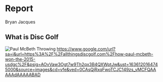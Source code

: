 Report
================
Bryan Jacques

## What is Disc Golf

![Paul McBeth
Throwing](https://www.google.com/url?sa=i&url=https%3A%2F%2Fallthingsdiscgolf.com%2Fhow-paul-mcbeth-won-the-2015-usdgc%2F&psig=AOvVaw3Ogt7w9Th2qx3B4QXWptJw&ust=1636120164745000&source=images&cd=vfe&ved=0CAsQjRxqFwoTCJC149zs_vMCFQAAAAAdAAAAABAD)
<https://www.google.com/url?sa=i&url=https%3A%2F%2Fallthingsdiscgolf.com%2Fhow-paul-mcbeth-won-the-2015-usdgc%2F&psig=AOvVaw3Ogt7w9Th2qx3B4QXWptJw&ust=1636120164745000&source=images&cd=vfe&ved=0CAsQjRxqFwoTCJC149zs_vMCFQAAAAAdAAAAABAD>

